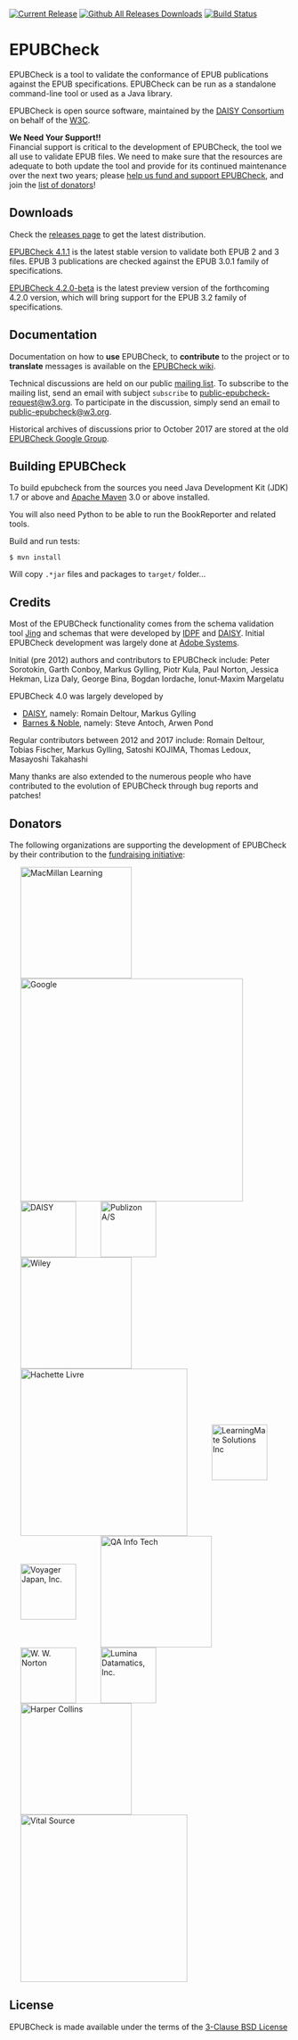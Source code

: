 [![Current Release](https://img.shields.io/github/release/w3c/epubcheck.svg)](https://github.com/w3c/epubcheck/releases/latest) [![Github All Releases Downloads](https://img.shields.io/github/downloads/w3c/epubcheck/total.svg?colorB=A9A9A9)](https://github.com/w3c/epubcheck/releases/) [![Build Status](https://travis-ci.org/w3c/epubcheck.svg?branch=master)](https://travis-ci.org/w3c/epubcheck/)


EPUBCheck
=========

EPUBCheck is a tool to validate the conformance of EPUB publications against the EPUB specifications.
EPUBCheck can be run as a standalone command-line tool or used as a Java library.

EPUBCheck is open source software, maintained by the [DAISY Consortium](http://www.daisy.org) on behalf of the [W3C](https://www.w3.org/publishing/epubcheck_fundraising).


**We Need Your Support!!**  
Financial support is critical to the development of EPUBCheck, the tool we all use to validate EPUB files.
We need to make sure that the resources are adequate to both update the tool and provide for its continued maintenance over the next two years;
please [help us fund and support EPUBCheck](https://www.w3.org/publishing/epubcheck_fundraising), and join the [list of donators](#donators)!


## Downloads

Check the [releases page](https://github.com/w3c/epubcheck/releases) to get the latest distribution.

[EPUBCheck 4.1.1](https://github.com/w3c/epubcheck/releases/tag/v4.1.1) is the latest stable version to validate both EPUB 2 and 3 files. EPUB 3 publications are checked against the EPUB 3.0.1 family of specifications.

[EPUBCheck 4.2.0-beta](https://github.com/w3c/epubcheck/releases/tag/v4.2.0-beta) is the latest preview version of the forthcoming 4.2.0 version, which will bring support for the EPUB 3.2 family of specifications.



## Documentation

Documentation on how to **use** EPUBCheck, to **contribute** to the project or to **translate** messages is available on the [EPUBCheck wiki](https://github.com/w3c/epubcheck/wiki).

Technical discussions are held on our public [mailing list](https://lists.w3.org/Archives/Public/public-epubcheck/). To subscribe to the mailing list, send an email with subject `subscribe` to [public-epubcheck-request@w3.org](mailto:public-epubcheck-request@w3.org?subject=subscribe). To participate in the discussion, simply send an email to [public-epubcheck@w3.org](mailto:public-epubcheck-request@w3.org).

Historical archives of discussions prior to October 2017 are stored at the old [EPUBCheck Google Group](https://groups.google.com/forum/#!forum/epubcheck).

## Building EPUBCheck

To build epubcheck from the sources you need Java Development Kit (JDK) 1.7 or above and [Apache Maven](http://maven.apache.org/) 3.0 or above installed.

You will also need Python to be able to run the BookReporter and related tools.

Build and run tests:

```
$ mvn install
```
Will copy `.*jar` files and packages to `target/` folder...

## Credits

Most of the EPUBCheck functionality comes from the schema validation tool [Jing](http://www.thaiopensource.com/relaxng/jing.html) and schemas that were developed by [IDPF](http://www.idpf.org/) and [DAISY](http://www.daisy.org/). Initial EPUBCheck development was largely done at [Adobe Systems](http://www.adobe.com/).

Initial (pre 2012) authors and contributors to EPUBCheck include: Peter Sorotokin, Garth Conboy, Markus Gylling, Piotr Kula, Paul Norton, Jessica Hekman, Liza Daly, George Bina, Bogdan Iordache, Ionut-Maxim Margelatu

EPUBCheck 4.0 was largely developed by
* [DAISY](http://www.daisy.org/), namely: Romain Deltour, Markus Gylling
* [Barnes & Noble](https://www.barnesandnoble.com), namely: Steve Antoch, Arwen Pond

Regular contributors between 2012 and 2017 include: Romain Deltour, Tobias Fischer, Markus Gylling, Satoshi KOJIMA, Thomas Ledoux, Masayoshi Takahashi

Many thanks are also extended to the numerous people who have contributed to the evolution of EPUBCheck through bug reports and patches!

## Donators

The following organizations are supporting the development of EPUBCheck by their contribution to the [fundraising initiative](https://www.w3.org/publishing/epubcheck_fundraising):

<p float="left">
  <a href="https://www.macmillanlearning.com"><img alt="MacMillan Learning" src="https://github.com/w3c/publishing/blob/master/donators_logos/MacLearn_logo_cmyk.png?raw=true" width="200" hspace="20" align="middle"/></a>
  <a href="https://www.google.com"><img alt="Google" src="https://github.com/w3c/publishing/blob/master/donators_logos/Google.png?raw=true" width="400" hspace="20" align="middle"/></a>
  <a href="http://daisy.org"><img alt="DAISY" src="https://github.com/w3c/publishing/blob/master/donators_logos/daisy_high.jpg?raw=true" width="100" hspace="20" align="middle"/></a>
  <a href="https://pubhub.dk"><img alt="Publizon A/S" src="https://github.com/w3c/publishing/blob/master/donators_logos/publizon-logo.jpg?raw=true" width="100" hspace="20" align="middle"/></a>
  <a href="https://www.wiley.com"><img alt="Wiley" src="https://github.com/w3c/publishing/blob/master/donators_logos/Wiley_Wordmark_black.png?raw=true" width="200" hspace="20" align="middle"/></a>
  <a href="https://www.hachette.com"><img alt="Hachette Livre" src="https://github.com/w3c/publishing/blob/master/donators_logos/Hachette%20Livre.jpg?raw=true" width="300" hspace="20" align="middle"/></a>
  <a href="https://www.learningmate.com"><img alt="LearningMate Solutions Inc" src="https://github.com/w3c/publishing/blob/master/donators_logos/LearningMate%20Logo.png?raw=true" width="100" hspace="20" align="middle"/></a>
  <a href="https://www.voyager.co.jp"><img alt="Voyager Japan, Inc." src="https://github.com/w3c/publishing/blob/master/donators_logos/rectangle_VJstar_logo_512.jpg?raw=true" width="100" hspace="20" align="middle"/></a>
  <a href="https://qainfotech.com"><img alt="QA Info Tech" src="https://github.com/w3c/publishing/blob/master/donators_logos/QA%20InfoTech%20Logo%20PNG%20Format.png?raw=true" width="200" hspace="20" align="middle"/></a>
  <a href="https://wwnorton.com"><img alt="W. W. Norton" src="https://github.com/w3c/publishing/blob/master/donators_logos/NortonLogo_notagline.jpg?raw=true" width="100" hspace="20" align="middle"/></a>
  <a href="https://luminadatamatics.com"><img alt="Lumina Datamatics, Inc." src="https://github.com/w3c/publishing/blob/master/donators_logos/Datamatics_logo.jpg?raw=true" width="100" hspace="20" align="middle"/></a>
  <a href="https://www.harpercollins.com"><img alt="Harper Collins" src="https://github.com/w3c/publishing/blob/master/donators_logos/HarperCollins.png?raw=true" width="200" hspace="20" align="middle"/></a>
  <a href="https://www.vitalsource.com"><img alt="Vital Source" src="https://github.com/w3c/publishing/blob/master/donators_logos/VS_Logo_HOR_Ingram_Tag(RGB).jpg?raw=true" width="300" hspace="20" align="middle"/></a>
</p>

## License

EPUBCheck is made available under the terms of the [3-Clause BSD License](http://opensource.org/licenses/BSD-3-Clause)

